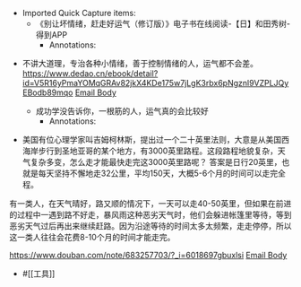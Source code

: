 - Imported Quick Capture items:
    - 《别让坏情绪，赶走好运气（修订版）》电子书在线阅读-【日】和田秀树-得到APP
        - Annotations:

* 不讲大道理，专治各种小情绪，善于控制情绪的人，运气都不会差。
https://www.dedao.cn/ebook/detail?id=V5R16yPmaYOMqGRAv82jkX4KDe175w7jLgK3rbx6pNgznl9VZPLJQyEBodb89mqo [Email Body](https://files.todoist.com/ejPJQJWlVhiE2bEjQgIlkQRoSX9oPMdzNSHi6gLwJRxLo5FSAhK4GTqEbW_7K64h/by/21878347/as/file.html)
    - 成功学没告诉你，一根筋的人，运气真的会比较好
        - Annotations:

* 美国有位心理学家叫吉姆柯林斯，提出过一个二十英里法则，大意是从美国西海岸步行到圣地亚哥的某个地方，有3000英里路程。这段路程地貌复杂，天气复杂多变，怎么走才能最快走完这3000英里路呢？
答案是日行20英里，也就是每天坚持不懈地走32公里，平均150天，大概5-6个月的时间可以走完全程。

有一类人，在天气晴好，路又顺的情况下，一天可以走40-50英里，但如果在前进的过程中一遇到路不好走，暴风雨这种恶劣天气时，他们会躲进帐篷里等待，等到恶劣天气过后再出来继续赶路。因为沿途等待的时间太多太频繁，走走停停，所以这一类人往往会花费8-10个月的时间才能走完。



https://www.douban.com/note/683257703/?_i=6018697gbuxlsi [Email Body](https://files.todoist.com/FO8Igkqo-_JLcwikVuSjx01DusxbIY6rzGxZerHexx4P2TeGD3gx3YTbNCu-fVRr/by/21878347/as/file.html)
- #[[工具]] 
